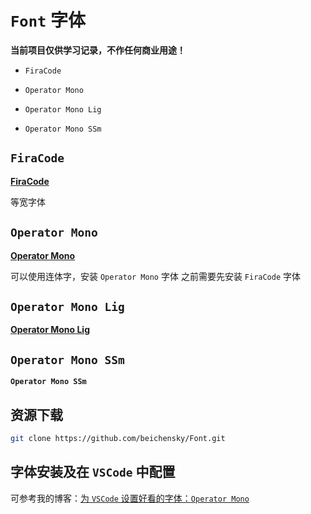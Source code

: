 
# `Font` 字体

**当前项目仅供学习记录，不作任何商业用途！**

- `FiraCode`

- `Operator Mono`

- `Operator Mono Lig`

- `Operator Mono SSm`

## `FiraCode`

**[FiraCode](https://github.com/beichensky/Font/tree/master/FiraCode)**

等宽字体

## `Operator Mono`

**[Operator Mono](https://github.com/beichensky/Font/tree/master/Operator%20Mono)**

可以使用连体字，安装 `Operator Mono` 字体 之前需要先安装 `FiraCode` 字体

## `Operator Mono Lig`

**[Operator Mono Lig](https://github.com/kiliman/operator-mono-lig)**

## `Operator Mono SSm`

**`Operator Mono SSm`**

## 资源下载

``` bash
git clone https://github.com/beichensky/Font.git
```

## 字体安装及在 `VSCode` 中配置

可参考我的博客：[为 `VSCode` 设置好看的字体：`Operator Mono`](https://blog.csdn.net/zgd826237710/article/details/94137781#_19)
